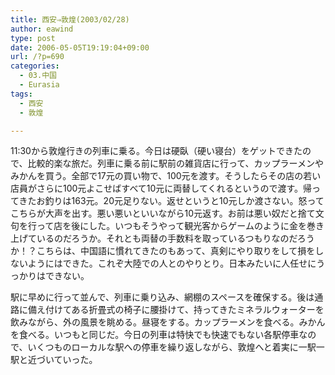 ```yaml
---
title: 西安⇒敦煌(2003/02/28)
author: eawind
type: post
date: 2006-05-05T19:19:04+09:00
url: /?p=690
categories:
  - 03.中国
  - Eurasia
tags:
  - 西安
  - 敦煌

---
```

11:30から敦煌行きの列車に乗る。今日は硬臥（硬い寝台）をゲットできたので、比較的楽な旅だ。列車に乗る前に駅前の雑貨店に行って、カップラーメンやみかんを買う。全部で17元の買い物で、100元を渡す。そうしたらその店の若い店員がさらに100元よこせばすべて10元に両替してくれるというので渡す。帰ってきたお釣りは163元。20元足りない。返せというと10元しか渡さない。怒ってこちらが大声を出す。悪い悪いといいながら10元返す。お前は悪い奴だと捨て文句を行って店を後にした。いつもそうやって観光客からゲームのように金を巻き上げているのだろうか。それとも両替の手数料を取っているつもりなのだろうか！？こちらは、中国語に慣れてきたのもあって、真剣にやり取りをして損をしないようにはできた。これぞ大陸での人とのやりとり。日本みたいに人任せにうっかりはできない。

駅に早めに行って並んで、列車に乗り込み、網棚のスペースを確保する。後は通路に備え付けてある折畳式の椅子に腰掛けて、持ってきたミネラルウォーターを飲みながら、外の風景を眺める。昼寝をする。カップラーメンを食べる。みかんを食べる。いつもと同じだ。今日の列車は特快でも快速でもない各駅停車なので、いくつものローカルな駅への停車を繰り返しながら、敦煌へと着実に一駅一駅と近づいていった。
